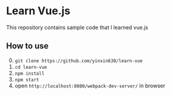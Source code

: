 # Learn Vue.js

This repository contains sample code that I learned vue.js

## How to use

0. `git clone https://github.com/yinxin630/learn-vue`
0. `cd learn-vue`
0. `npm install`
0. `npm start`
0. open `http://localhost:8080/webpack-dev-server/` in browser